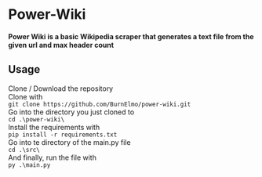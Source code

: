 # Power-Wiki
#### Power Wiki is a basic Wikipedia scraper that generates a text file from the given url and max header count
## Usage
Clone / Download the repository<br>
Clone with<br>
`git clone https://github.com/BurnElmo/power-wiki.git`
<br>Go into the directory you just cloned to<br>
`cd .\power-wiki\`
<br>Install the requirements with<br>
`pip install -r requirements.txt`<br>
Go into te directory of the main.py file<br>
`cd .\src\`<br>
And finally, run the file with<br>
`py .\main.py`